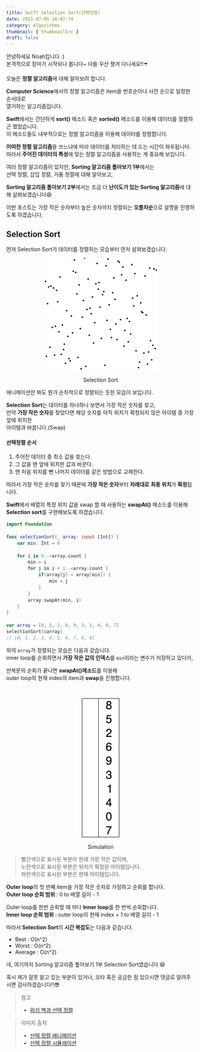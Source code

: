 ```yaml
---
title: Swift Selection Sort(선택정렬)
date: 2021-07-05 18:07:74
category: Algorithms
thumbnail: { thumbnailSrc }
draft: false
---
```


안녕하세요 Noah입니다 :)  
본격적으로 장마가 시작되나 봅니다~ 다들 우산 챙겨 다니세요!!☂️

오늘은 **정렬 알고리즘**에 대해 알아보려 합니다.

**Computer Science**에서의 정렬 알고리즘은 item을 번호순이나 사전 순으로 일정한 순서대로  
열거하는 알고리즘입니다.

**Swift**에서는 간단하게 **sort()** 메소드 혹은 **sorted()** 메소드를 이용해 데이터를 정렬하곤 했었습니다.  
이 메소드들도 내부적으로는 정렬 알고리즘을 이용해 데이터를 정렬합니다.

**어떠한 정렬 알고리즘**을 쓰느냐에 따라 데이터를 처리하는 데 드는 시간이 좌우됩니다.
따라서 **주어진 데이터의 특성**에 맞는 정렬 알고리즘을 사용하는 게 중요해 보입니다.

여러 정렬 알고리즘이 있지만, **Sorting 알고리즘 톺아보기 1부**에서는  
선택 정렬, 삽입 정렬, 거품 정렬에 대해 알아보고,

**Sorting 알고리즘 톺아보기 2부**에서는 조금 더 **난이도가 있는 Sorting 알고리즘**에 대해 살펴보겠습니다😄

이번 포스트는 가장 작은 숫자부터 높은 숫자까지 정렬되는 **오름차순**으로 설명을 진행하도록 하겠습니다.

## Selection Sort

먼저 Selection Sort가 데이터를 정렬하는 모습부터 먼저 살펴보겠습니다.

<p align="center">
<img src="assets/2021-07-05/1.gif" width="300"/>
<center>Selection Sort</center>
</p>

애니메이션만 봐도 뭔가 순차적으로 정렬되는 듯한 모습이 보입니다.

**Selection Sort**는 데이터를 하나하나 보면서 가장 작은 숫자를 찾고,  
만약 **가장 작은 숫자**를 찾았다면 해당 숫자를 아직 위치가 확정되지 않은 아이템 중 가장 앞에 위치한  
아이템과 바꿉니다.(Swap)

#### 선택정렬 순서

1. 주어진 데이터 중 최소 값을 찾는다.
2. 그 값을 맨 앞에 위치한 값과 바꾼다.
3. 맨 처음 위치를 뺀 나머지 데이터를 같은 방법으로 교체한다.

따라서 가장 작은 숫자를 찾기 때문에 **가장 작은 숫자**부터 **차례대로** **최종 위치**가 **확정**됩니다.

**Swift**에서 배열의 특정 위치 값을 swap 할 때 사용하는 **swapAt()** 메소드를 이용해  
**Selection sort**를 구현해보도록 하겠습니다.

```swift
import Foundation

func selectionSort(_ array: inout [Int]) {
    var min: Int = 0

    for i in 0..<array.count {
        min = i
        for j in i + 1..<array.count {
            if(array[j] < array[min]) {
                min = j
            }
        }
        array.swapAt(min, i)
    }
}

var array = [8, 5, 2, 6, 9, 3, 1, 4, 0, 7]
selectionSort(&array)
// [0, 1, 2, 3, 4, 5, 6, 7, 8, 9]
```

위의 `array`가 정렬되는 모습은 다음과 같습니다.  
inner loop를 순회하면서 **가장 작은 값의 인덱스**를 `min`이라는 변수가 저장하고 있다가,

반복문의 순회가 끝나면 **swapAt()메소드**를 이용해  
outer loop의 현재 index의 item과 **swap**을 진행합니다.

<br>

<p align="center">
<img src="assets/2021-07-05/2.gif" width="100" height="371"/>
<center>Simulation</center>
</p>

> 빨간색으로 표시된 부분이 현재 가장 작은 값이며,  
> 노란색으로 표시된 부분은 위치가 확정된 아이템입니다.  
> 파란색으로 표시된 부분은 현재 아이템입니다.

**Outer loop**의 첫 번째 item을 가장 작은 숫자로 가정하고 순회를 합니다.  
**Outer loop 순회 범위** : 0 to 배열 길이 - 1

Outer loop를 한번 순회할 때 마다 **Inner loop**를 한 번씩 순회합니다.  
**Inner loop 순회 범위** : outer loop의 현재 index + 1 to 배열 길이 - 1

따라서 **Selection Sort**의 **시간 복잡도**는 다음과 같습니다.

- Best : O(n^2)
- Worst : O(n^2)
- Average : O(n^2)

네, 여기까지 Sorting 알고리즘 톺아보기 1부 Selection Sort였습니다 😄

혹시 제가 잘못 알고 있는 부분이 있거나, 오타 혹은 궁금한 점 있으시면 댓글로 알려주시면 감사하겠습니다!!😎

> 참고
>
> - [위키 백과 선택 정렬](https://ko.wikipedia.org/wiki/%EC%84%A0%ED%83%9D_%EC%A0%95%EB%A0%AC)

> 이미지 출처
>
> - [선택 정렬 애니메이션](https://ko.wikipedia.org/wiki/%EC%84%A0%ED%83%9D_%EC%A0%95%EB%A0%AC)
> - [선택 정렬 시뮬레이션](https://en.wikipedia.org/wiki/Selection_sort)
